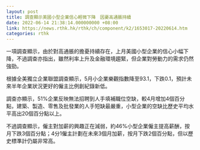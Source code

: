 ```yaml
---
layout: post
title: 調查顯示美國小型企業信心輕微下降　因憂高通脹持續
date: 2022-06-14 21:38:14.000000000 +08:00
link: https://news.rthk.hk/rthk/ch/component/k2/1653017-20220614.htm
categories: rthk
---
```


一項調查顯示，由於對高通脹的擔憂持續存在，上月美國小型企業的信心小幅下降，不過調查亦指出，雖然利率上升及金融環境趨緊，但企業對勞動力的需求仍然強勁。

根據全美獨立企業聯盟調查顯示，5月小企業樂觀指數降至93.1，下跌0.1，預計未來半年企業狀況更好的僱主比例創紀錄新低。

調查亦顯示，51%企業反映無法招聘到人手填補職位空缺，較4月增加4個百分點，建築、製造、零售及批發業的人手短缺最嚴重，小型企業的空缺比歷史平均水平高出20個百分點以上。

不過調查顯示，僱主對加薪的興趣正在減弱，約46%小型企業僱主提高薪酬，按月下跌3個百分點；4分1僱主計劃在未來3個月加薪，按月下跌2個百分點，但以歷史標準計仍屬非常高。
